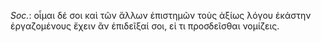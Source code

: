 

*Soc.*: οἶμαι δέ σοι καὶ τῶν ἄλλων ἐπιστημῶν τοὺς ἀξίως λόγου ἑκάστην ἐργαζομένους ἔχειν ἂν ἐπιδεῖξαί σοι, εἰ τι προσδεῖσθαι νομίζεις.